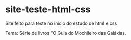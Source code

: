 # site-teste-html-css
Site feito para teste no início do estudo de html e css

Tema: Série de livros "O Guia do Mochileiro das Galáxias.
